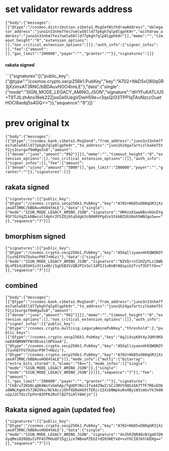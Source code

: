 
# set validator rewards address
```{"body":{"messages":[{"@type":"/cosmos.distribution.v1beta1.MsgSetWithdrawAddress","delegator_address":"juno1n33nhm7fes7umlw58lld77pkgh7qlp8lgphk9r","withdraw_address":"juno1n33nhm7fes7umlw58lld77pkgh7qlp8lgphk9r"}],"memo":"","timeout_height":"0","extension_options":[],"non_critical_extension_options":[]},"auth_info":{"signer_infos":[],"fee":{"amount":[],"gas_limit":"200000","payer":"","granter":""}},"signatures":[]}```

#### rakata signed
```{"signatures":[{"public_key":{"@type":"/cosmos.crypto.secp256k1.PubKey","key":"A702+NkD5xO80qGR3jXzimxAT3RNC/bBDAuvHOO4tmLE"},"data":{"single":{"mode":"SIGN_MODE_LEGACY_AMINO_JSON","signature":"dHYFuKATLiU5+T9TJILzhAns16ek22ZjssGe0UegVDwH59e+r3qsQ/O3TPP1qTAoNzccOuetHOCl8aobj5s4GQ=="}},"sequence":"8"}]}``

# prev original tx
```{"body":{"messages":[{"@type":"/cosmos.bank.v1beta1.MsgSend","from_address":"juno1n33nhm7fes7umlw58lld77pkgh7qlp8lgphk9r","to_address":"juno1h24ga7artczlkakm75tf2js3surgxf0m0gw3s8","amount":[{"denom":"juno","amount":"992"}]}],"memo":"","timeout_height":"0","extension_options":[],"non_critical_extension_options":[]},"auth_info":{"signer_infos":[],"fee":{"amount":[{"denom":"ujuno","amount":"5000"}],"gas_limit":"200000","payer":"","granter":""}},"signatures":[]}```


## rakata signed
```{"signatures":[{"public_key":{"@type":"/cosmos.crypto.secp256k1.PubKey","key":"A702+NkD5xO80qGR3jXzimxAT3RNC/bBDAuvHOO4tmLE"},"data":{"single":{"mode":"SIGN_MODE_LEGACY_AMINO_JSON","signature":"HM4zoX1ww6BxvbUxEYq9SF7GzVqZLkbBwcolt4phr2FSZOjbtqSdgk3c806RVPgdzxStkbBZUGX0oh5WNJgo5w=="}},"sequence":"7"}]}```

## bmorphism signed
```{"signatures":[{"public_key":{"@type":"/cosmos.crypto.secp256k1.PubKey","key":"A5GqllzyaexmhEQWQN3YJlyvhEFFU7XoharP9F7+HGzi"},"data":{"single":{"mode":"SIGN_MODE_LEGACY_AMINO_JSON","signature":"NZVQrrnIIHZyYLzibWbQLnP814i0SUH1s3t1x40/jSgUSB2VzQBJP2sSolIdPIJ1vDnBYAQspib2fruT3SFlYQ=="}},"sequence":"7"}]}```

## combined
```{"body":{"messages":[{"@type":"/cosmos.bank.v1beta1.MsgSend","from_address":"juno1n33nhm7fes7umlw58lld77pkgh7qlp8lgphk9r","to_address":"juno1h24ga7artczlkakm75tf2js3surgxf0m0gw3s8","amount":[{"denom":"juno","amount":"992"}]}],"memo":"","timeout_height":"0","extension_options":[],"non_critical_extension_options":[]},"auth_info":{"signer_infos":[{"public_key":{"@type":"/cosmos.crypto.multisig.LegacyAminoPubKey","threshold":2,"public_keys":[{"@type":"/cosmos.crypto.secp256k1.PubKey","key":"AgJi4syK8t4yJQHt0KUneD4XWN9WfFWrDbveilQPXaxA"},{"@type":"/cosmos.crypto.secp256k1.PubKey","key":"A5GqllzyaexmhEQWQN3YJlyvhEFFU7XoharP9F7+HGzi"},{"@type":"/cosmos.crypto.secp256k1.PubKey","key":"A702+NkD5xO80qGR3jXzimxAT3RNC/bBDAuvHOO4tmLE"}]},"mode_info":{"multi":{"bitarray":{"extra_bits_stored":3,"elems":"YA=="},"mode_infos":[{"single":{"mode":"SIGN_MODE_LEGACY_AMINO_JSON"}},{"single":{"mode":"SIGN_MODE_LEGACY_AMINO_JSON"}}]}},"sequence":"7"}],"fee":{"amount":[],"gas_limit":"200000","payer":"","granter":""}},"signatures":["CkBru72KU8LqQK4WsYxbmhAp/YgUDPJNziIfo44Z9wZ/SCiORVtOQG1G67TTF7RExEObu0WNLKgmkYS72W20kv/NCkAczjOhfXDDoHG9tTERir1IXsbNWpkuRsHByiW3imGvYVJk6Nu2pJ2CTdzzTpFU+B3PFK2RsFlQZfSiHlY0mCjn"]}```


## Rakata signed again (updated fee)
```{"signatures":[{"public_key":{"@type":"/cosmos.crypto.secp256k1.PubKey","key":"A702+NkD5xO80qGR3jXzimxAT3RNC/bBDAuvHOO4tmLE"},"data":{"single":{"mode":"SIGN_MODE_LEGACY_AMINO_JSON","signature":"dn1hRZQR40cNJgeD7Q9GyqMei020QQuIsPF4SfMduQF35gj1/e7WBxePZEGI+dIH3HEYxD+voYXCI0JkhlKEHg=="}},"sequence":"7"}]}```
